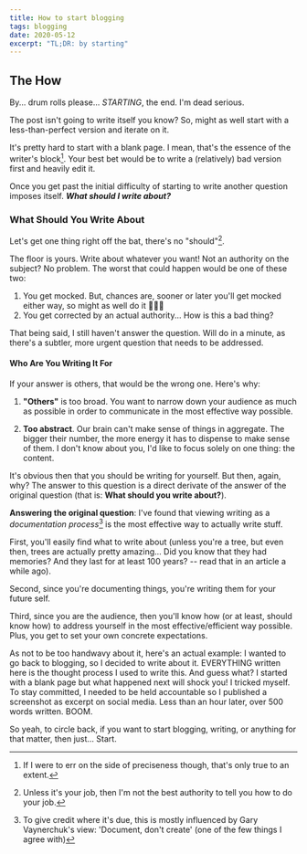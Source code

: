 ```yaml
---
title: How to start blogging
tags: blogging
date: 2020-05-12
excerpt: "TL;DR: by starting"
---
```


## The How

By... drum rolls please... _STARTING_, the end. I'm dead serious.

The post isn't going to write itself you know? So, might as well start with a less-than-perfect version and iterate on it.

It's pretty hard to start with a blank page. I mean, that's the essence of the writer's block[^1]. Your best bet would be to write a (relatively) bad version first and heavily edit it.

Once you get past the initial difficulty of starting to write another question imposes itself. **_What should I write about?_**

### What Should You Write About

Let's get one thing right off the bat, there's no "should"[^2].

The floor is yours. Write about whatever you want! Not an authority on the subject? No problem. The worst that could happen would be one of these two:

1. You get mocked. But, chances are, sooner or later you'll get mocked either way, so might as well do it 🤷🏻‍♂️
2. You get corrected by an actual authority... How is this a bad thing?

That being said, I still haven't answer the question. Will do in a minute, as there's a subtler, more urgent question that needs to be addressed.

#### Who Are You Writing It For

If your answer is others, that would be the wrong one. Here's why:

1. **"Others"** is too broad. You want to narrow down your audience as much as possible in order to communicate in the most effective way possible.

2. **Too abstract**. Our brain can't make sense of things in aggregate. The bigger their number, the more energy it has to dispense to make sense of them. I don't know about you, I'd like to focus solely on one thing: the content.

It's obvious then that you should be writing for yourself. But then, again, why? The answer to this question is a direct derivate of the answer of the original question (that is: **What should you write about?**).

**Answering the original question**: I've found that viewing writing as a _documentation process_[^3] is the most effective way to actually write stuff.

First, you'll easily find what to write about (unless you're a tree, but even then, trees are actually pretty amazing... Did you know that they had memories? And they last for at least 100 years? -- read that in an article a while ago).

Second, since you're documenting things, you're writing them for your future self.

Third, since you are the audience, then you'll know how (or at least, should know how) to address yourself in the most effective/efficient way possible. Plus, you get to set your own concrete expectations.

As not to be too handwavy about it, here's an actual example: I wanted to go back to blogging, so I decided to write about it. EVERYTHING written here is the thought process I used to write this. And guess what? I started with a blank page but what happened next will shock you! I tricked myself. To stay committed, I needed to be held accountable so I published a screenshot as excerpt on social media. Less than an hour later, over 500 words written. BOOM.

So yeah, to circle back, if you want to start blogging, writing, or anything for that matter, then just... Start.

[^1]: If I were to err on the side of preciseness though, that's only true to an extent.
[^2]: Unless it's your job, then I'm not the best authority to tell you how to do your job.
[^3]: To give credit where it's due, this is mostly influenced by Gary Vaynerchuk's view: 'Document, don't create' (one of the few things I agree with)
